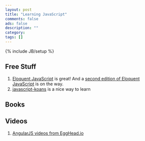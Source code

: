 ```yaml
---
layout: post
title: "Learning JavaScript"
comments: false
ads: false
description: ""
category: 
tags: []
---
```

{% include JB/setup %}

Free Stuff
-------

1. [Eloquent JavaScript](http://eloquentjavascript.net/) is great!  And a [second edition of Eloquent JavaScript](https://github.com/marijnh/Eloquent-JavaScript) is on the way.
1. [javascript-koans](https://github.com/mrdavidlaing/javascript-koans) is a nice way to learn

Books
--------


Videos
--------
1. [AngularJS videos from EggHead.io](http://EggHead.io)
